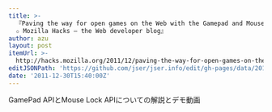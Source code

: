 ```yaml
---
title: >-
  『Paving the way for open games on the Web with the Gamepad and Mouse Lock APIs
  ✩ Mozilla Hacks – the Web developer blog』
author: azu
layout: post
itemUrl: >-
  http://hacks.mozilla.org/2011/12/paving-the-way-for-open-games-on-the-web-with-the-gamepad-and-mouse-lock-apis/
editJSONPath: 'https://github.com/jser/jser.info/edit/gh-pages/data/2011/12/index.json'
date: '2011-12-30T15:40:00Z'
---
```

GamePad APIとMouse Lock APIについての解説とデモ動画
